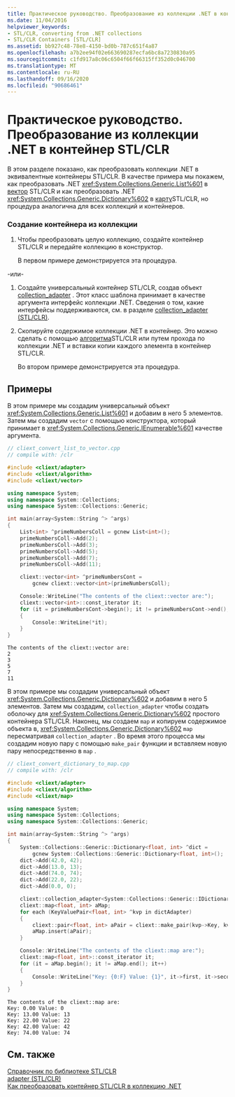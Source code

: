 ```yaml
---
title: Практическое руководство. Преобразование из коллекции .NET в контейнер STL/CLR
ms.date: 11/04/2016
helpviewer_keywords:
- STL/CLR, converting from .NET collections
- STL/CLR Containers [STL/CLR]
ms.assetid: bb927c48-78e8-4150-bd0b-787c651f4a87
ms.openlocfilehash: a7b2ee94f02e663690287ecfa6bc8a7230830a95
ms.sourcegitcommit: c1fd917a8c06c6504f66f66315ff352d0c046700
ms.translationtype: MT
ms.contentlocale: ru-RU
ms.lasthandoff: 09/16/2020
ms.locfileid: "90686461"
---
```

# <a name="how-to-convert-from-a-net-collection-to-a-stlclr-container"></a>Практическое руководство. Преобразование из коллекции .NET в контейнер STL/CLR

В этом разделе показано, как преобразовать коллекции .NET в эквивалентные контейнеры STL/CLR. В качестве примера мы покажем, как преобразовать .NET <xref:System.Collections.Generic.List%601> в [вектор](../dotnet/vector-stl-clr.md) STL/CLR и как преобразовать .NET <xref:System.Collections.Generic.Dictionary%602> в [карту](../dotnet/map-stl-clr.md)STL/CLR, но процедура аналогична для всех коллекций и контейнеров.

### <a name="to-create-a-container-from-a-collection"></a>Создание контейнера из коллекции

1. Чтобы преобразовать целую коллекцию, создайте контейнер STL/CLR и передайте коллекцию в конструктор.

   В первом примере демонстрируется эта процедура.

-или-

1. Создайте универсальный контейнер STL/CLR, создав объект [collection_adapter](../dotnet/collection-adapter-stl-clr.md) . Этот класс шаблона принимает в качестве аргумента интерфейс коллекции .NET. Сведения о том, какие интерфейсы поддерживаются, см. в разделе [collection_adapter (STL/CLR)](../dotnet/collection-adapter-stl-clr.md).

1. Скопируйте содержимое коллекции .NET в контейнер. Это можно сделать с помощью [алгоритма](../dotnet/algorithm-stl-clr.md)STL/CLR или путем прохода по коллекции .NET и вставки копии каждого элемента в контейнер STL/CLR.

   Во втором примере демонстрируется эта процедура.

## <a name="examples"></a>Примеры

В этом примере мы создадим универсальный объект <xref:System.Collections.Generic.List%601> и добавим в него 5 элементов. Затем мы создадим `vector` с помощью конструктора, который принимает в <xref:System.Collections.Generic.IEnumerable%601> качестве аргумента.

```cpp
// cliext_convert_list_to_vector.cpp
// compile with: /clr

#include <cliext/adapter>
#include <cliext/algorithm>
#include <cliext/vector>

using namespace System;
using namespace System::Collections;
using namespace System::Collections::Generic;

int main(array<System::String ^> ^args)
{
    List<int> ^primeNumbersColl = gcnew List<int>();
    primeNumbersColl->Add(2);
    primeNumbersColl->Add(3);
    primeNumbersColl->Add(5);
    primeNumbersColl->Add(7);
    primeNumbersColl->Add(11);

    cliext::vector<int> ^primeNumbersCont =
        gcnew cliext::vector<int>(primeNumbersColl);

    Console::WriteLine("The contents of the cliext::vector are:");
    cliext::vector<int>::const_iterator it;
    for (it = primeNumbersCont->begin(); it != primeNumbersCont->end(); it++)
    {
        Console::WriteLine(*it);
    }
}
```

```Output
The contents of the cliext::vector are:
2
3
5
7
11
```

В этом примере мы создадим универсальный объект <xref:System.Collections.Generic.Dictionary%602> и добавим в него 5 элементов. Затем мы создадим, `collection_adapter` чтобы создать оболочку для <xref:System.Collections.Generic.Dictionary%602> простого контейнера STL/CLR. Наконец, мы создаем `map` и копируем содержимое объекта в, <xref:System.Collections.Generic.Dictionary%602> `map` пересматривая `collection_adapter` . Во время этого процесса мы создадим новую пару с помощью `make_pair` функции и вставляем новую пару непосредственно в `map` .

```cpp
// cliext_convert_dictionary_to_map.cpp
// compile with: /clr

#include <cliext/adapter>
#include <cliext/algorithm>
#include <cliext/map>

using namespace System;
using namespace System::Collections;
using namespace System::Collections::Generic;

int main(array<System::String ^> ^args)
{
    System::Collections::Generic::Dictionary<float, int> ^dict =
        gcnew System::Collections::Generic::Dictionary<float, int>();
    dict->Add(42.0, 42);
    dict->Add(13.0, 13);
    dict->Add(74.0, 74);
    dict->Add(22.0, 22);
    dict->Add(0.0, 0);

    cliext::collection_adapter<System::Collections::Generic::IDictionary<float, int>> dictAdapter(dict);
    cliext::map<float, int> aMap;
    for each (KeyValuePair<float, int> ^kvp in dictAdapter)
    {
        cliext::pair<float, int> aPair = cliext::make_pair(kvp->Key, kvp->Value);
        aMap.insert(aPair);
    }

    Console::WriteLine("The contents of the cliext::map are:");
    cliext::map<float, int>::const_iterator it;
    for (it = aMap.begin(); it != aMap.end(); it++)
    {
        Console::WriteLine("Key: {0:F} Value: {1}", it->first, it->second);
    }
}
```

```Output
The contents of the cliext::map are:
Key: 0.00 Value: 0
Key: 13.00 Value: 13
Key: 22.00 Value: 22
Key: 42.00 Value: 42
Key: 74.00 Value: 74
```

## <a name="see-also"></a>См. также

[Справочник по библиотеке STL/CLR](../dotnet/stl-clr-library-reference.md)<br/>
[adapter (STL/CLR)](../dotnet/adapter-stl-clr.md)<br/>
[Как преобразовать контейнер STL/CLR в коллекцию .NET](../dotnet/how-to-convert-from-a-stl-clr-container-to-a-dotnet-collection.md)
